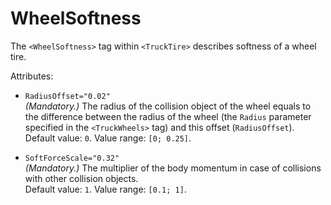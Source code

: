 # WheelSoftness

The `<WheelSoftness>` tag within `<TruckTire>` describes softness of a wheel tire.

Attributes:

-   `RadiusOffset="0.02"`  
    *(Mandatory.)* The radius of the collision object of the wheel equals to the difference between the radius of the wheel (the `Radius` parameter specified in the `<TruckWheels>` tag) and this offset (`RadiusOffset`).   
    Default value: `0`. Value range: `[0; 0.25]`.

-   `SoftForceScale="0.32"`  
    *(Mandatory.)* The multiplier of the body momentum in case of collisions with other collision objects.  
    Default value: `1`. Value range: `[0.1; 1]`.